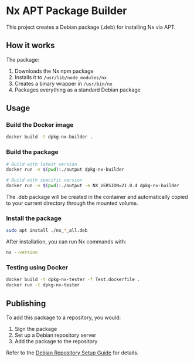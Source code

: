 # Nx APT Package Builder

This project creates a Debian package (.deb) for installing Nx via APT.

## How it works

The package:
1. Downloads the Nx npm package
2. Installs it to `/usr/lib/node_modules/nx`
3. Creates a binary wrapper in `/usr/bin/nx`
4. Packages everything as a standard Debian package

## Usage

### Build the Docker image

```bash
docker build -t dpkg-nx-builder .
```

### Build the package

```bash
# Build with latest version
docker run -v $(pwd):./output dpkg-nx-builder

# Build with specific version
docker run -v $(pwd):./output -e NX_VERSION=21.0.4 dpkg-nx-builder
```

The .deb package will be created in the container and automatically copied to your current directory through the mounted volume.

### Install the package

```bash
sudo apt install ./nx_*_all.deb
```

After installation, you can run Nx commands with:

```bash
nx --version
```

### Testing using Docker

```bash
docker build -t dpkg-nx-tester -f Test.dockerfile .
docker run -t dpkg-nx-tester
```

## Publishing

To add this package to a repository, you would:

1. Sign the package
2. Set up a Debian repository server
3. Add the package to the repository

Refer to the [Debian Repository Setup Guide](https://wiki.debian.org/DebianRepository/Setup) for details.
